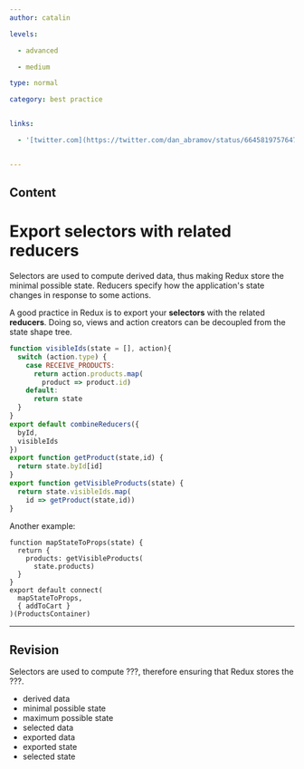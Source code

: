 ```yaml
---
author: catalin

levels:

  - advanced

  - medium

type: normal

category: best practice


links:

  - '[twitter.com](https://twitter.com/dan_abramov/status/664581975764766721){website}'


---
```

## Content
# Export selectors with related reducers

Selectors are used to compute derived data, thus making Redux store the minimal possible state. Reducers specify how the application's state changes in response to some actions.

A good practice in Redux is to export your **selectors** with the related **reducers**.   Doing so, views and action creators can be decoupled from the state shape tree.

```javascript
function visibleIds(state = [], action){
  switch (action.type) {
    case RECEIVE_PRODUCTS:
      return action.products.map(
        product => product.id)
    default:
      return state
  }
}
export default combineReducers({
  byId,
  visibleIds
})
export function getProduct(state,id) {
  return state.byId[id]
}
export function getVisibleProducts(state) {
  return state.visibleIds.map(
    id => getProduct(state,id))
}

```
Another example:
```
function mapStateToProps(state) {
  return {
    products: getVisibleProducts(
      state.products)
  }
}
export default connect(
  mapStateToProps,
  { addToCart } 
)(ProductsContainer)

```

---
## Revision

Selectors are used to compute ???, therefore ensuring that Redux stores the ???.


* derived data
* minimal possible state
* maximum possible state
* selected data
* exported data
* exported state
* selected state

